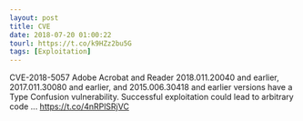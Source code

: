 ```yaml
---
layout: post
title: CVE
date: 2018-07-20 01:00:22
tourl: https://t.co/k9HZz2bu5G
tags: [Exploitation]
---
```

CVE-2018-5057 Adobe Acrobat and Reader 2018.011.20040 and earlier, 2017.011.30080 and earlier, and 2015.006.30418 and earlier versions have a Type Confusion vulnerability. Successful exploitation could lead to arbitrary code ... https://t.co/4nRPlSRjVC